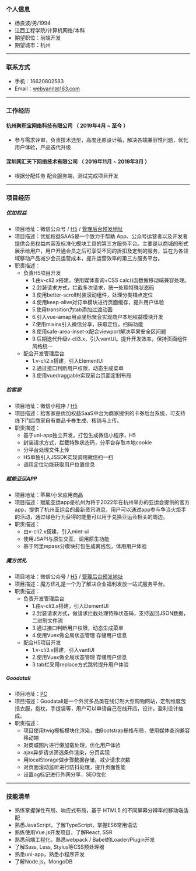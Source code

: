 ### 个人信息

 - 杨良波/男/1994
 - 江西工程学院/计算机网络/本科
 - 期望职位：前端开发
 - 期望城市：杭州

---

### 联系方式

- 手机：16620802583
- Email：webyann@163.com

---

### 工作经历

#### 杭州聚积宝网络科技有限公司 （ 2019年4月 ~ 至今 ）
  - 参与需求评审，负责技术选型，高度还原设计稿，解决各端兼容性问题，优化用户体验，产品迭代升级


#### 深圳网汇天下网络技术有限公司 （ 2016年11月 ~ 2019年3月 ）
  - 根据分配任务 配合服务端，测试完成项目开发

---

### 项目经历

##### 优加权益

  - 项目地址：微信公众号 / [H5](https://v.urpass.cn/f/q/100000.html) / [管理后台预发地址](https://prev-vip.urpass.cn/admin/index.html#/)
  - 项目描述：优加权益SAAS是一个致力于帮助 App、公众号运营者以及开发者提供会员权益内容及标准化模块工具的第三方服务平台。主要是以商城的形式展示给用户，用户开通会员之后可享受不同的折扣及定制的服务，旨在为各领域移动产品减少会员运营成本，提升运营效率的第三方服务平台。
  - 职责描述：
    - 负责H5项目开发
      - 1.由v-cli2.x搭建，使用媒体查询+CSS calc()函数做移动端兼容处理。
      - 2.封装请求方式，拦截多次请求，统一处理特殊状态码
      - 3.使用better-scroll封装滚动组件，处理分类锚点定位
      - 4.使用keep-alive对订单模块进行页面缓存，提升用户体验
      - 5.使用transition为tab添加过渡动画
      - 6.引入vue-amap用点坐标聚合实现商户本地权益模块开发
      - 7.使用mixins引入微信分享，获取定位，扫码功能
      - 8.使用safe-area-inset-x配合viewport解决苹果安全区问题
      - 9.后期迭代升级v-cli3.x，引入vantUI。提升开发效率，保持页面组件风格统一
    - 配合开发管理后台
      - 1.v-cli2.x搭建，引入ElementUI
      - 2.通过接口判断用户权限，动态生成菜单
      - 3.使用vuedraggable实现前台页面定制布局

##### 拾客家

  - 项目地址：微信小程序 / [H5](http://v.urpass.cn/cash/ticket/index.html/)
  - 项目描述：拾客家是优加权益SaaS中台为商家提供的卡券后台系统，可支持线下门店商家自有商品卡券生成、核销与上传。
  - 职责描述：
    - 基于uni-app独立开发，打包生成微信小程序，H5
    - 封装请求方式，拦截特殊状态码，分平台存取本地cookie
    - 分平台处理文件上传
    - H5单独引入JSSDK实现调用微信扫一扫
    - 调用定位功能获取用户位置信息

##### 赋能亚运APP
  - 项目地址：苹果/小米应用商品
  - 项目描述：赋能亚运app是杭州为将于2022年在杭州举办的亚运会提供的官方app，提供了杭州亚运会的最新资讯消息，用户可以通过app参与争当火炬手的活动，通过绿色行为获得的能量可以用于兑换亚运会相关的周边。
  - 职责描述：
    - 由v-cli2.x搭建，引入mint-ui
    - 使用JSAPI与原生交互，调用原生功能
    - 基于阿里mpass分模块打包生成离线包，体用用户体验

##### 魔方优礼
  - 项目地址：微信公众号 / [H5](http://m.cubegift.cn/vuepagehistory/home) / [管理后台预发地址](http://prev-admin.cubegift.cn/)
  - 项目描述：魔方优礼是一个为了解决企业福利发放一站式服务平台。
  - 职责描述：
    - 负责开发管理后台
      - 1.由v-cli3.x搭建，引入ElementUI
      - 2.封装请求方式，做请求拦截处理特殊状态码，支持返回JSON数据，二进制文件流
      - 3.通过接口判断用户权限，动态生成菜单
      - 4.使用Vuex做全局状态管理 存储用户信息
    - 配合H5项目开发
      - 1.v-cli3.x搭建，引入vantUI
      - 2.使用Vuex做全局状态管理 存储用户信息
      - 3.tab栏采用replace方式跳转提升用户体验

##### Goodatall

  - 项目地址：[PC](https://www.goodatall.com/)
  - 项目描述：Goodatall是一个外贸多品类在线订制大型购物网站，定制维度包括衣服，抱枕，手提袋等，用户可以申请自己在线开店，设计，盈利设计抽成。
  - 职责描述：
    - 项目使用twig模板模块化渲染，由Bootstrap栅格布局，使用媒体查询兼容移动端
    - 对商城图片进行懒加载处理，优化用户体验
    - ajax异步请求筛选条件渲染，分页实现
    - 用localStorage做步骤数据存储，减少请求次数
    - 对页面滚动监听进行防抖处理，提升页面性能
    - 设置og标记进行外网分享，SEO优化

---

### 技能清单
- 熟练掌握弹性布局、响应式布局，基于 HTML5 的不同屏幕分辨率的移动端适配
- 熟悉JavaScript，了解TypeScript，掌握ES6常用语法
- 熟练使用Vue.js开发项目，了解React, SSR
- 熟悉前端工程化，熟悉webpack / Babel的Loader/Plugin开发
- 了解Sass, Less, Stylus等CSS预处理器
- 熟悉uni-app，熟悉小程序开发
- 了解Node.js，MongoDB